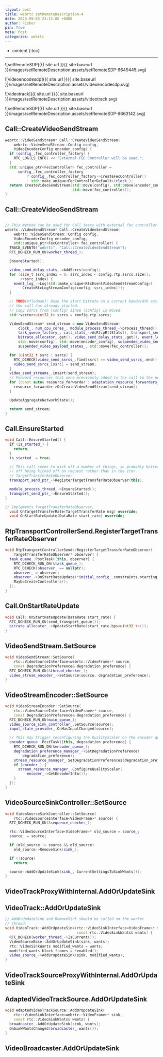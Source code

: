 ```yaml
---
layout: post
title: webrtc setRemoteDescription-4
date: 2023-09-03 23:11:00 +0800
author: Fisher
pin: True
meta: Post
categories: webrtc
---
```



* content
{:toc}

---


![setRemoteSDP]({{ site.url }}{{ site.baseurl }}/images/setRemoteDescription.assets/setRemoteSDP-6649445.svg)



![videoencodesdp]({{ site.url }}{{ site.baseurl }}/images/setRemoteDescription.assets/videoencodesdp.svg)

![videotrack]({{ site.url }}{{ site.baseurl }}/images/setRemoteDescription.assets/videotrack.svg)

![setRemoteSDP]({{ site.url }}{{ site.baseurl }}/images/setRemoteDescription.assets/setRemoteSDP-6663142.svg)



## Call::CreateVideoSendStream

```c++
webrtc::VideoSendStream* Call::CreateVideoSendStream(
    webrtc::VideoSendStream::Config config,
    VideoEncoderConfig encoder_config) {
  if (config_.fec_controller_factory) {
    RTC_LOG(LS_INFO) << "External FEC Controller will be used.";
  }
  std::unique_ptr<FecController> fec_controller =
      config_.fec_controller_factory
          ? config_.fec_controller_factory->CreateFecController()
          : std::make_unique<FecControllerDefault>(clock_);
  return CreateVideoSendStream(std::move(config), std::move(encoder_config),
                               std::move(fec_controller));
}
```



## Call::CreateVideoSendStream

```c++

// This method can be used for Call tests with external fec controller factory.
webrtc::VideoSendStream* Call::CreateVideoSendStream(
    webrtc::VideoSendStream::Config config,
    VideoEncoderConfig encoder_config,
    std::unique_ptr<FecController> fec_controller) {
  TRACE_EVENT0("webrtc", "Call::CreateVideoSendStream");
  RTC_DCHECK_RUN_ON(worker_thread_);

  EnsureStarted();

  video_send_delay_stats_->AddSsrcs(config);
  for (size_t ssrc_index = 0; ssrc_index < config.rtp.ssrcs.size();
       ++ssrc_index) {
    event_log_->Log(std::make_unique<RtcEventVideoSendStreamConfig>(
        CreateRtcLogStreamConfig(config, ssrc_index)));
  }

  // TODO(mflodman): Base the start bitrate on a current bandwidth estimate, if
  // the call has already started.
  // Copy ssrcs from |config| since |config| is moved.
  std::vector<uint32_t> ssrcs = config.rtp.ssrcs;

  VideoSendStream* send_stream = new VideoSendStream(
      clock_, num_cpu_cores_, module_process_thread_->process_thread(),
      task_queue_factory_, call_stats_->AsRtcpRttStats(), transport_send_ptr_,
      bitrate_allocator_.get(), video_send_delay_stats_.get(), event_log_,
      std::move(config), std::move(encoder_config), suspended_video_send_ssrcs_,
      suspended_video_payload_states_, std::move(fec_controller));

  for (uint32_t ssrc : ssrcs) {
    RTC_DCHECK(video_send_ssrcs_.find(ssrc) == video_send_ssrcs_.end());
    video_send_ssrcs_[ssrc] = send_stream;
  }
  video_send_streams_.insert(send_stream);
  // Forward resources that were previously added to the call to the new stream.
  for (const auto& resource_forwarder : adaptation_resource_forwarders_) {
    resource_forwarder->OnCreateVideoSendStream(send_stream);
  }

  UpdateAggregateNetworkState();

  return send_stream;
}
```



## Call.EnsureStarted

```c++
void Call::EnsureStarted() {
  if (is_started_) {
    return;
  }
  is_started_ = true;

  // This call seems to kick off a number of things, so probably better left
  // off being kicked off on request rather than in the ctor.
  // TargetTransferRateObserver
  transport_send_ptr_->RegisterTargetTransferRateObserver(this);

  module_process_thread_->EnsureStarted();
  transport_send_ptr_->EnsureStarted();
}
```

```c++
// Implements TargetTransferRateObserver,
  void OnTargetTransferRate(TargetTransferRate msg) override;
  void OnStartRateUpdate(DataRate start_rate) override;
```



## RtpTransportControllerSend.RegisterTargetTransferRateObserver

```c++
void RtpTransportControllerSend::RegisterTargetTransferRateObserver(
    TargetTransferRateObserver* observer) {
  task_queue_.PostTask([this, observer] {
    RTC_DCHECK_RUN_ON(&task_queue_);
    RTC_DCHECK(observer_ == nullptr);
    observer_ = observer;
    observer_->OnStartRateUpdate(*initial_config_.constraints.starting_rate);
    MaybeCreateControllers();
  });
}
```



## Call.OnStartRateUpdate

```c++
void Call::OnStartRateUpdate(DataRate start_rate) {
  RTC_DCHECK_RUN_ON(send_transport_queue());
  bitrate_allocator_->UpdateStartRate(start_rate.bps<uint32_t>());
}
```





## VideoSendStream.SetSource

```c++
void VideoSendStream::SetSource(
    rtc::VideoSourceInterface<webrtc::VideoFrame>* source,
    const DegradationPreference& degradation_preference) {
  RTC_DCHECK_RUN_ON(&thread_checker_);
  video_stream_encoder_->SetSource(source, degradation_preference);
}
```



## VideoStreamEncoder::SetSource

```c++
void VideoStreamEncoder::SetSource(
    rtc::VideoSourceInterface<VideoFrame>* source,
    const DegradationPreference& degradation_preference) {
  RTC_DCHECK_RUN_ON(main_queue_);
  video_source_sink_controller_.SetSource(source);
  input_state_provider_.OnHasInputChanged(source);

  // This may trigger reconfiguring the QualityScaler on the encoder queue.
  encoder_queue_.PostTask([this, degradation_preference] {
    RTC_DCHECK_RUN_ON(&encoder_queue_);
    degradation_preference_manager_->SetDegradationPreference(
        degradation_preference);
    stream_resource_manager_.SetDegradationPreferences(degradation_preference);
    if (encoder_) {
      stream_resource_manager_.ConfigureQualityScaler(
          encoder_->GetEncoderInfo());
    }
  });
}
```





## VideoSourceSinkController::SetSource

```c++
void VideoSourceSinkController::SetSource(
    rtc::VideoSourceInterface<VideoFrame>* source) {
  RTC_DCHECK_RUN_ON(&sequence_checker_);

  rtc::VideoSourceInterface<VideoFrame>* old_source = source_;
  source_ = source;

  if (old_source != source && old_source)
    old_source->RemoveSink(sink_);

  if (!source)
    return;

  source->AddOrUpdateSink(sink_, CurrentSettingsToSinkWants());
}
```



## VideoTrackProxyWithInternal.AddOrUpdateSink



## VideoTrack::AddOrUpdateSink

```c++
// AddOrUpdateSink and RemoveSink should be called on the worker
// thread.
void VideoTrack::AddOrUpdateSink(rtc::VideoSinkInterface<VideoFrame>* sink,
                                 const rtc::VideoSinkWants& wants) {
  RTC_DCHECK(worker_thread_->IsCurrent());
  VideoSourceBase::AddOrUpdateSink(sink, wants);
  rtc::VideoSinkWants modified_wants = wants;
  modified_wants.black_frames = !enabled();
  video_source_->AddOrUpdateSink(sink, modified_wants);
}
```



## VideoTrackSourceProxyWithInternal.AddOrUpdateSink



## AdaptedVideoTrackSource.AddOrUpdateSink

```c++
void AdaptedVideoTrackSource::AddOrUpdateSink(
    rtc::VideoSinkInterface<webrtc::VideoFrame>* sink,
    const rtc::VideoSinkWants& wants) {
  broadcaster_.AddOrUpdateSink(sink, wants);
  OnSinkWantsChanged(broadcaster_.wants());
}
```



## VideoBroadcaster.AddOrUpdateSink


